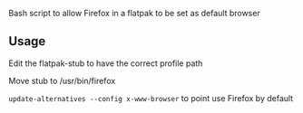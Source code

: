 Bash script to allow Firefox in a flatpak to be set as default browser

## Usage
Edit the flatpak-stub to have the correct profile path

Move stub to /usr/bin/firefox

``update-alternatives --config x-www-browser`` to point use Firefox by default

